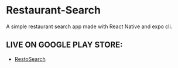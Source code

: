 # Restaurant-Search
A simple restaurant search app made with React Native and expo cli.

## LIVE ON GOOGLE PLAY STORE: 
- [RestoSearch](https://play.google.com/store/apps/details?id=tech.way2tec.foodsearch&hl=en_IN)
